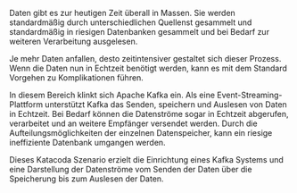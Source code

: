 Daten gibt es zur heutigen Zeit überall in Massen. Sie werden standardmäßig durch unterschiedlichen Quellenst gesammelt und standardmäßig in riesigen Datenbanken gesammelt und bei Bedarf zur weiteren Verarbeitung ausgelesen.

Je mehr Daten anfallen, desto zeitintensiver gestaltet sich dieser Prozess. Wenn die Daten nun in Echtzeit benötigt werden, kann es mit dem Standard Vorgehen zu Komplikationen führen.

In diesem Bereich klinkt sich Apache Kafka ein. Als eine Event-Streaming-Plattform unterstützt Kafka das Senden, speichern und Auslesen von Daten in Echtzeit. 
Bei Bedarf können die Datenströme sogar in Echtzeit abgerufen, verarbeitet und an weitere Empfänger versendet werden.
Durch die Aufteilungsmöglichkeiten der einzelnen Datenspeicher, kann ein riesige ineffiziente Datenbank umgangen werden.

Dieses Katacoda Szenario erzielt die Einrichtung eines Kafka Systems und eine Darstellung der Datenströme vom Senden der Daten über die Speicherung bis zum Auslesen der Daten.